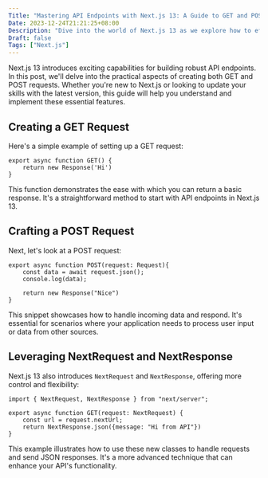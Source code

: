 ```yaml
---
Title: "Mastering API Endpoints with Next.js 13: A Guide to GET and POST Requests"
Date: 2023-12-24T21:21:25+08:00
Description: "Dive into the world of Next.js 13 as we explore how to efficiently create API endpoints using GET and POST requests."
Draft: false
Tags: ["Next.js"]
---
```


Next.js 13 introduces exciting capabilities for building robust API endpoints. In this post, we'll delve into the practical aspects of creating both GET and POST requests. Whether you're new to Next.js or looking to update your skills with the latest version, this guide will help you understand and implement these essential features.

## Creating a GET Request

Here's a simple example of setting up a GET request:

```tsx
export async function GET() {
    return new Response('Hi')
}
```


This function demonstrates the ease with which you can return a basic response. It's a straightforward method to start with API endpoints in Next.js 13.

## Crafting a POST Request

Next, let's look at a POST request:

```tsx
export async function POST(request: Request){
    const data = await request.json();
    console.log(data);
    
    return new Response("Nice")
}
```

This snippet showcases how to handle incoming data and respond. It's essential for scenarios where your application needs to process user input or data from other sources.

## Leveraging NextRequest and NextResponse

Next.js 13 also introduces `NextRequest` and `NextResponse`, offering more control and flexibility:

```tsx
import { NextRequest, NextResponse } from "next/server";

export async function GET(request: NextRequest) {
    const url = request.nextUrl;
    return NextResponse.json({message: "Hi from API"})
}
```

This example illustrates how to use these new classes to handle requests and send JSON responses. It's a more advanced technique that can enhance your API's functionality.
